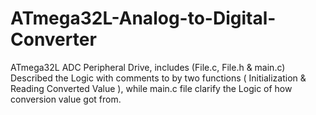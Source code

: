 # ATmega32L-Analog-to-Digital-Converter
ATmega32L ADC Peripheral Drive, includes (File.c, File.h &amp; main.c) Described the Logic with comments to by two functions ( Initialization &amp; Reading Converted Value ), while main.c file clarify the Logic of how conversion value got from.
